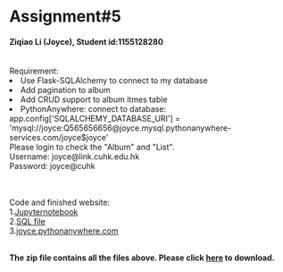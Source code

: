 # Assignment#5
<h4> Ziqiao Li (Joyce), Student id:1155128280</h4>
<br>Requirement:
<br><li>Use Flask-SQLAlchemy to connect to my database
<br><li> Add pagination to album
<br><li> Add CRUD support to album itmes table
<br><li>PythonAnywhere: connect to database: app.config['SQLALCHEMY_DATABASE_URI'] = 'mysql://joyce:Q565656656@joyce.mysql.pythonanywhere-services.com/joyce$joyce'
<br> Please login to check the "Album" and "List". 
<br> Username: joyce@link.cuhk.edu.hk
<br> Password: joyce@cuhk
  
<br><br>Code and finished website:
<br>1.<a href="https://github.com/Joyce630/com5940/tree/master/assignment%235/JupyterNotebook" target="_blank">Jupyternotebook</a>
<br>2.<a href="https://github.com/Joyce630/com5940/blob/master/assignment%235/DestinationsAll.sql" target="_blank">SQL file</a>
<br>3.<a href="http://joyce.pythonanywhere.com/" target="_blank">joyce.pythonanywhere.com</a>

<br><b>The zip file contains all the files above. Please click <a href="https://github.com/Joyce630/com5940/raw/master/assignment%235/JoyceAssign5zip.zip">here</a> to download.</b>

